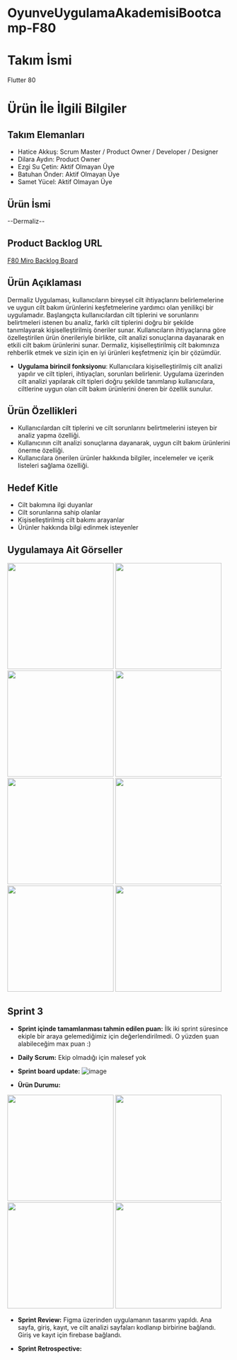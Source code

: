 # OyunveUygulamaAkademisiBootcamp-F80
# **Takım İsmi**

Flutter 80

# Ürün İle İlgili Bilgiler

## Takım Elemanları

- Hatice Akkuş: Scrum Master / Product Owner / Developer / Designer
- Dilara Aydın: Product Owner
- Ezgi Su Çetin: Aktif Olmayan Üye
- Batuhan Önder: Aktif Olmayan Üye
- Samet Yücel: Aktif Olmayan Üye

## Ürün İsmi

--Dermaliz--

## Product Backlog URL
[F80 Miro Backlog Board](https://miro.com/app/board/uXjVM1sv96E=/?share_link_id=340311557264)


## Ürün Açıklaması

Dermaliz Uygulaması, kullanıcıların bireysel cilt ihtiyaçlarını belirlemelerine ve uygun cilt bakım ürünlerini keşfetmelerine yardımcı olan yenilikçi bir uygulamadır. Başlangıçta kullanıcılardan cilt tiplerini ve sorunlarını belirtmeleri istenen bu analiz, farklı cilt tiplerini doğru bir şekilde tanımlayarak kişiselleştirilmiş öneriler sunar. Kullanıcıların ihtiyaçlarına göre özelleştirilen ürün önerileriyle birlikte, cilt analizi sonuçlarına dayanarak en etkili cilt bakım ürünlerini sunar. Dermaliz, kişiselleştirilmiş cilt bakımınıza rehberlik etmek ve sizin için en iyi ürünleri keşfetmeniz için bir çözümdür.

- **Uygulama birincil fonksiyonu**: Kullanıcılara kişiselleştirilmiş cilt analizi yapılır ve cilt tipleri, ihtiyaçları, sorunları belirlenir. Uygulama üzerinden cilt analizi yapılarak cilt tipleri doğru şekilde tanımlanıp kullanıcılara, ciltlerine uygun olan cilt bakım ürünlerini öneren bir özellik sunulur.


## Ürün Özellikleri

- Kullanıcılardan cilt tiplerini ve cilt sorunlarını belirtmelerini isteyen bir analiz yapma özelliği.
- Kullanıcının cilt analizi sonuçlarına dayanarak, uygun cilt bakım ürünlerini önerme özelliği.
- Kullanıcılara önerilen ürünler hakkında bilgiler, incelemeler ve içerik listeleri sağlama özelliği.

## Hedef Kitle

- Cilt bakımına ilgi duyanlar
- Cilt sorunlarına sahip olanlar
- Kişiselleştirilmiş cilt bakımı arayanlar
- Ürünler hakkında bilgi edinmek isteyenler

## Uygulamaya Ait Görseller


<img src="https://github.com/haticeakkus/OyunveUygulamaAkademisiBootcamp-F80/assets/80623945/6a5ac406-7292-48b2-b677-c5a6e079799a" style="width:240px; ">
<img src="https://github.com/haticeakkus/OyunveUygulamaAkademisiBootcamp-F80/assets/80623945/b943882f-e1a0-449a-b99a-bdbbebe801d9" style="width:240px; ">
<img src="https://github.com/haticeakkus/OyunveUygulamaAkademisiBootcamp-F80/assets/80623945/868a0432-a4bd-46c2-a4e1-adeae5107e70" style="width:240px; ">
<img src="https://github.com/haticeakkus/OyunveUygulamaAkademisiBootcamp-F80/assets/80623945/fa7dd3d7-eca6-4276-a6e1-0e934962208e" style="width:240px; ">
<img src="https://github.com/haticeakkus/OyunveUygulamaAkademisiBootcamp-F80/assets/80623945/9255d0de-87f2-46fe-ab49-81a5067016c2" style="width:240px; ">
<img src="https://github.com/haticeakkus/OyunveUygulamaAkademisiBootcamp-F80/assets/80623945/3f119391-0dd9-4f52-8581-778efcbc18fc" style="width:240px; ">
<img src="https://github.com/haticeakkus/OyunveUygulamaAkademisiBootcamp-F80/assets/80623945/ba4b6824-0937-4c9e-84bd-b2bf7c3c8306" style="width:240px; ">
<img src="https://github.com/haticeakkus/OyunveUygulamaAkademisiBootcamp-F80/assets/80623945/7a71de74-3a1f-4c60-9dcf-65f74e68ef9e" style="width:240px; ">




## Sprint 3

- **Sprint içinde tamamlanması tahmin edilen puan:** İlk iki sprint süresince ekiple bir araya gelemediğimiz için değerlendirilmedi. O yüzden şuan alabileceğim max puan :)
- **Daily Scrum:** Ekip olmadığı için malesef yok
- **Sprint board update:**
  ![image](https://github.com/haticeakkus/OyunveUygulamaAkademisiBootcamp-F80/assets/80623945/5e6ed9b7-32f8-4b56-bb57-c3eb91cca331)
  
- **Ürün Durumu:**
  
<img src="https://github.com/haticeakkus/OyunveUygulamaAkademisiBootcamp-F80/assets/80623945/49d204f1-94e8-4b3c-8e5f-6c11a1b69a05" style="width:240px; ">

<img src="https://github.com/haticeakkus/OyunveUygulamaAkademisiBootcamp-F80/assets/80623945/084f02f6-c41a-4398-a41a-9489718ab737" style="width:240px; ">

<img src="https://github.com/haticeakkus/OyunveUygulamaAkademisiBootcamp-F80/assets/80623945/3236f61f-403d-4074-8671-f205e6f9106e" style="width:240px;">

<img src="https://github.com/haticeakkus/OyunveUygulamaAkademisiBootcamp-F80/assets/80623945/cf8fd099-a252-4104-993d-6ce6a7e6af8a" style="width:240px;">

- **Sprint Review:**
 Figma üzerinden uygulamanın tasarımı yapıldı.
 Ana sayfa, giriş, kayıt, ve cilt analizi sayfaları kodlanıp birbirine bağlandı.
 Giriş ve kayıt için firebase bağlandı.

- **Sprint Retrospective:**


